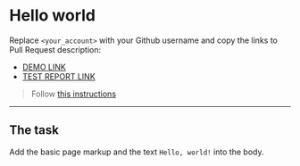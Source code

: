 # Hello world
Replace `<your_account>` with your Github username and copy the links to Pull Request description:
- [DEMO LINK](https://artem-hirzhev.github.io/layout_hello-world/)
- [TEST REPORT LINK](https://artem-hirzhev.github.io/layout_hello-world/report/html_report/)

> Follow [this instructions](https://mate-academy.github.io/layout_task-guideline/#how-to-solve-the-layout-tasks-on-github)
___

## The task 
Add the basic page markup and the text `Hello, world!` into the body.
